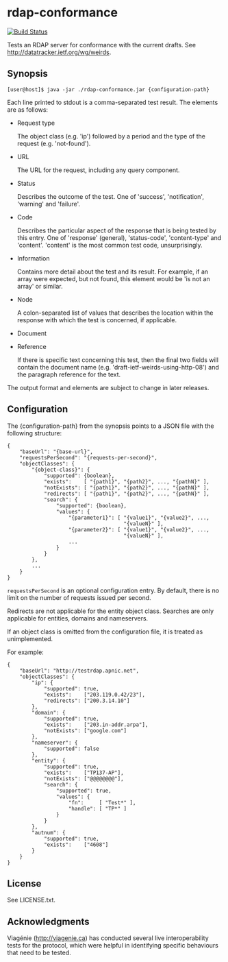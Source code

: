rdap-conformance
================

[![Build Status](https://travis-ci.org/APNIC-net/rdap-conformance.png)](https://travis-ci.org/APNIC-net/rdap-conformance)

Tests an RDAP server for conformance with the current drafts. See
http://datatracker.ietf.org/wg/weirds.

Synopsis
--------

    [user@host]$ java -jar ./rdap-conformance.jar {configuration-path}

Each line printed to stdout is a comma-separated test result. The
elements are as follows:

+ Request type

  The object class (e.g. 'ip') followed by a period and the type of
  the request (e.g. 'not-found'). 

+ URL

  The URL for the request, including any query component.

+ Status

  Describes the outcome of the test. One of 'success', 'notification',
  'warning' and 'failure'.

+ Code

  Describes the particular aspect of the response that is being tested
  by this entry. One of 'response' (general), 'status-code',
  'content-type' and 'content'. 'content' is the most common test
  code, unsurprisingly.

+ Information

  Contains more detail about the test and its result. For example, if
  an array were expected, but not found, this element would be 'is not
  an array' or similar.

+ Node

  A colon-separated list of values that describes the location within
  the response with which the test is concerned, if applicable.

+ Document
+ Reference

  If there is specific text concerning this test, then the final two
  fields will contain the document name (e.g.
  'draft-ietf-weirds-using-http-08') and the paragraph reference for
  the text.

The output format and elements are subject to change in later
releases.

Configuration
-------------

The {configuration-path} from the synopsis points to a JSON file with
the following structure:

    {
        "baseUrl": "{base-url}",
        "requestsPerSecond": "{requests-per-second}",
        "objectClasses": {
            "{object-class}": {
                "supported": {boolean},
                "exists":    [ "{path1}", "{path2}", ..., "{pathN}" ],
                "notExists": [ "{path1}", "{path2}", ..., "{pathN}" ],
                "redirects": [ "{path1}", "{path2}", ..., "{pathN}" ],
                "search": {
                    "supported": {boolean},
                    "values": {
                        "{parameter1}": [ "{value1}", "{value2}", ...,
                                          "{valueN}" ],
                        "{parameter2}": [ "{value1}", "{value2}", ...,
                                          "{valueN}" ],
                        ...
                    }
                }
            },
            ...
        }
    }

`requestsPerSecond` is an optional configuration entry. By default,
there is no limit on the number of requests issued per second.

Redirects are not applicable for the entity object class. Searches are
only applicable for entities, domains and nameservers.

If an object class is omitted from the configuration file, it is
treated as unimplemented.

For example:

    { 
        "baseUrl": "http://testrdap.apnic.net",
        "objectClasses": {
            "ip": {
                "supported": true,
                "exists":    ["203.119.0.42/23"],
                "redirects": ["200.3.14.10"]
            },
            "domain": {
                "supported": true,
                "exists":    ["203.in-addr.arpa"],
                "notExists": ["google.com"]
            },
            "nameserver": {
                "supported": false
            },
            "entity": {
                "supported": true,
                "exists":    ["TP137-AP"],
                "notExists": ["@@@@@@@@"],
                "search": {
                    "supported": true,
                    "values": {
                        "fn":     [ "Test*" ],
                        "handle": [ "TP*" ]
                    }
                }
            },
            "autnum": {
                "supported": true,
                "exists":    ["4608"]
            }
        } 
    }

License
-------

See LICENSE.txt.

Acknowledgments
---------------

Viagénie (http://viagenie.ca) has conducted several live
interoperability tests for the protocol, which were helpful in
identifying specific behaviours that need to be tested.
